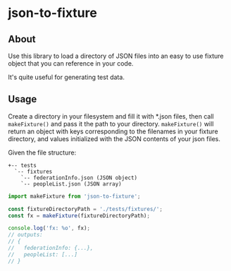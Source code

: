 # json-to-fixture

## About

Use this library to load a directory of JSON files into an easy to use fixture object that you can reference in your code.

It's quite useful for generating test data.

## Usage

Create a directory in your filesystem and fill it with *.json files, then call `makeFixture()` and pass it the path to your directory. `makeFixture()` will return an object with keys corresponding to the filenames in your fixture directory, and values initialized with the JSON contents of your json files.

Given the file structure:
```
+-- tests
  `-- fixtures
    `-- federationInfo.json (JSON object)
    `-- peopleList.json (JSON array)
```
```js
import makeFixture from 'json-to-fixture';

const fixtureDirectoryPath = './tests/fixtures/';
const fx = makeFixture(fixtureDirectoryPath);

console.log('fx: %o', fx);
// outputs:
// {
//   federationInfo: {...},
//   peopleList: [...]
// }
```

